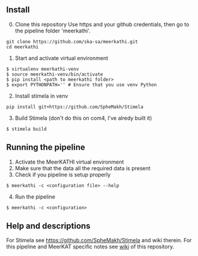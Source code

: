 ## Install
0. Clone this repository
Use https and your github credentials, then go to the pipeline folder 'meerkathi'.
```
git clone https://github.com/ska-sa/meerkathi.git
cd meerkathi
```
1. Start and activate virtual environment
```
$ virtualenv meerkathi-venv
$ source meerkathi-venv/bin/activate
$ pip install <path to meerkathi folder>
$ export PYTHONPATH='' # Ensure that you use venv Python
```

2. Install stimela in venv
```
pip install git+https://github.com/SpheMakh/Stimela
```

3. Build Stimela (don't do this on com4, I've alredy built it)
```
$ stimela build
```
## Running the pipeline
1. Activate the MeerKATHI virtual environment
2. Make sure that the data all the required data is present
3. Check if you pipeline is setup properly 
```
$ meerkathi -c <configuration file> --help
```
4. Run the pipeline
```
$ meerkathi -c <configuration>
```

## Help and descriptions
For Stimela see https://github.com/SpheMakh/Stimela and wiki therein.
For this pipeline and MeerKAT specific notes see [wiki](https://github.com/ska-sa/meerkathi/wiki) of this repository.
